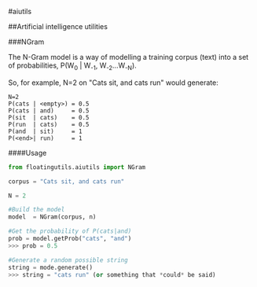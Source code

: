 #aiutils

##Artificial intelligence utilities

###NGram

The N-Gram model is a way of modelling a training corpus (text) into a set of
probabilities, P(W<sub>0</sub> | W<sub>-1</sub>, W<sub>-2</sub>...W<sub>-N</sub>).

So, for example, N=2 on "Cats sit, and cats run" would generate:
```
N=2
P(cats | <empty>) = 0.5
P(cats | and)     = 0.5
P(sit  | cats)    = 0.5
P(run  | cats)    = 0.5
P(and  | sit)     = 1
P(<end>| run)     = 1
```

####Usage

```python
from floatingutils.aiutils import NGram

corpus = "Cats sit, and cats run"

N = 2

#Build the model
model  = NGram(corpus, n)

#Get the probability of P(cats|and)
prob = model.getProb("cats", "and")
>>> prob = 0.5

#Generate a random possible string
string = mode.generate()
>>> string = "cats run" (or something that *could* be said)
```
